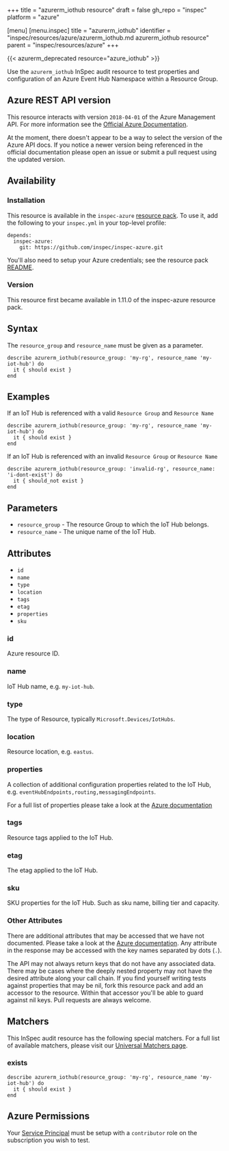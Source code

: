 +++
title = "azurerm_iothub resource"
draft = false
gh_repo = "inspec"
platform = "azure"

[menu]
  [menu.inspec]
    title = "azurerm_iothub"
    identifier = "inspec/resources/azure/azurerm_iothub.md azurerm_iothub resource"
    parent = "inspec/resources/azure"
+++

{{< azurerm_deprecated resource="azure_iothub" >}}

Use the `azurerm_iothub` InSpec audit resource to test properties and configuration of
an Azure Event Hub Namespace within a Resource Group.

## Azure REST API version

This resource interacts with version `2018-04-01` of the Azure Management API. For more
information see the [Official Azure Documentation](https://docs.microsoft.com/en-us/rest/api/iothub/iothubresource/get).

At the moment, there doesn't appear to be a way to select the version of the
Azure API docs. If you notice a newer version being referenced in the official
documentation please open an issue or submit a pull request using the updated
version.

## Availability

### Installation

This resource is available in the `inspec-azure` [resource
pack](/inspec/glossary/#resource-pack). To use it, add the
following to your `inspec.yml` in your top-level profile:

    depends:
      inspec-azure:
        git: https://github.com/inspec/inspec-azure.git

You'll also need to setup your Azure credentials; see the resource pack
[README](https://github.com/inspec/inspec-azure#inspec-for-azure).

### Version

This resource first became available in 1.11.0 of the inspec-azure resource pack.

## Syntax

The `resource_group` and `resource_name` must be given as a parameter.

    describe azurerm_iothub(resource_group: 'my-rg', resource_name 'my-iot-hub') do
      it { should exist }
    end

## Examples

If an IoT Hub is referenced with a valid `Resource Group` and `Resource Name`

    describe azurerm_iothub(resource_group: 'my-rg', resource_name 'my-iot-hub') do
      it { should exist }
    end

If an IoT Hub is referenced with an invalid `Resource Group` or `Resource Name`

    describe azurerm_iothub(resource_group: 'invalid-rg', resource_name: 'i-dont-exist') do
      it { should_not exist }
    end

## Parameters

- `resource_group` - The resource Group to which the IoT Hub belongs.
- `resource_name` - The unique name of the IoT Hub.

## Attributes

- `id`
- `name`
- `type`
- `location`
- `tags`
- `etag`
- `properties`
- `sku`

### id

Azure resource ID.

### name

IoT Hub name, e.g. `my-iot-hub`.

### type

The type of Resource, typically `Microsoft.Devices/IotHubs`.

### location

Resource location, e.g. `eastus`.

### properties

A collection of additional configuration properties related to the IoT Hub, e.g. `eventHubEndpoints,routing,messagingEndpoints`.

For a full list of properties please take a look at the [Azure documentation](https://docs.microsoft.com/en-us/rest/api/iothub/iothubresource/get#definitions)

### tags

Resource tags applied to the IoT Hub.

### etag

The etag applied to the IoT Hub.

### sku

SKU properties for the IoT Hub. Such as sku name, billing tier and capacity.

### Other Attributes

There are additional attributes that may be accessed that we have not
documented. Please take a look at the [Azure documentation](#azure-rest-api-version).
Any attribute in the response may be accessed with the key names separated by
dots (`.`).

The API may not always return keys that do not have any associated data. There
may be cases where the deeply nested property may not have the desired
attribute along your call chain. If you find yourself writing tests against
properties that may be nil, fork this resource pack and add an accessor to the
resource. Within that accessor you'll be able to guard against nil keys. Pull
requests are always welcome.

## Matchers

This InSpec audit resource has the following special matchers. For a full list of
available matchers, please visit our [Universal Matchers
page](/inspec/matchers/).

### exists

    describe azurerm_iothub(resource_group: 'my-rg', resource_name 'my-iot-hub') do
      it { should exist }
    end

## Azure Permissions

Your [Service
Principal](https://docs.microsoft.com/en-us/azure/azure-resource-manager/resource-group-create-service-principal-portal)
must be setup with a `contributor` role on the subscription you wish to test.
